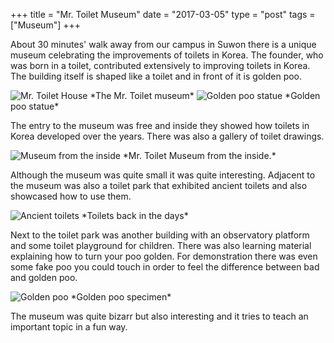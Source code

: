+++
title = "Mr. Toilet Museum"
date = "2017-03-05"
type = "post"
tags = ["Museum"]
+++

About 30 minutes' walk away from our campus in Suwon there is a unique museum celebrating the improvements of toilets in Korea. The founder, who was born in a toilet, contributed extensively to improving toilets in Korea. The building itself is shaped like a toilet and in front of it is golden poo.

<img src="https://c1.staticflickr.com/3/2818/32429202773_2a25fedb01_z.jpg" alt="Mr. Toilet House">
*The Mr. Toilet museum*

<img src="https://c1.staticflickr.com/3/2858/32429182453_b70d006ef7_z.jpg" alt="Golden poo statue">
*Golden poo statue*

The entry to the museum was free and inside they showed how toilets in Korea developed over the years. There was also a gallery of toilet drawings.

<img src="https://c1.staticflickr.com/3/2850/33243896855_fa4e405786_z.jpg" alt="Museum from the inside">
*Mr. Toilet Museum from the inside.*

Although the museum was quite small it was quite interesting. Adjacent to the museum was also a toilet park that exhibited ancient toilets and also showcased how to use them.

<img src="https://c1.staticflickr.com/4/3949/33243989725_8a75ed8344_z.jpg" alt="Ancient toilets">
*Toilets back in the days*

Next to the toilet park was another building with an observatory platform and some toilet playground for children. There was also learning material explaining how to turn your poo golden. For demonstration there was even some fake poo you could touch in order to feel the difference between bad and golden poo.

<img src="https://c1.staticflickr.com/1/706/32399618574_8ebc082a49_z.jpg" alt="Golden poo">
*Golden poo specimen*

The museum was quite bizarr but also interesting and it tries to teach an important topic in a fun way.
